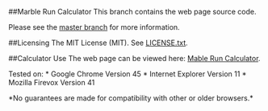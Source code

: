 ##Marble Run Calculator
This branch contains the web page source code.
<p>
Please see the <a href = "https://github.com/Kurt-E-Clothier/html-marble_run_calculator/tree/master" target="_blank">master branch</a> for more information.

##Licensing
The MIT License (MIT). See <a href = "LICENSE.txt" target="_blank">LICENSE.txt</a>.

##Calculator Use
The web page can be viewed here: <a href="https://kurt-e-clothier.github.io/html-marble_run_calculator/" target="_blank">Mable Run Calculator</a>.
<p>
Tested on:
* Google Chrome Version 45
* Internet Explorer Version 11
* Mozilla Firevox Version 41
<p>
*No guarantees are made for compatibility with other or older browsers.*

